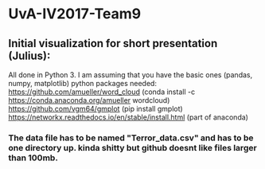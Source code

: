 # UvA-IV2017-Team9


## Initial visualization for short presentation (Julius):
All done in Python 3. I am assuming that you have the basic ones (pandas, numpy, matplotlib)
python packages needed:
https://github.com/amueller/word_cloud (conda install -c https://conda.anaconda.org/amueller wordcloud)
https://github.com/vgm64/gmplot (pip install gmplot)
https://networkx.readthedocs.io/en/stable/install.html (part of anaconda)

### The data file has to be named "Terror_data.csv" and has to be one directory up. kinda shitty but github doesnt like files larger than 100mb. 
